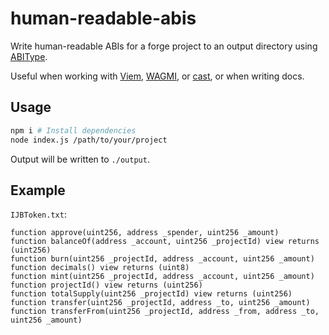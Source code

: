 # human-readable-abis

Write human-readable ABIs for a forge project to an output directory using [ABIType](https://abitype.dev/).

Useful when working with [Viem](https://viem.sh/), [WAGMI](https://wagmi.sh/), or [cast](https://book.getfoundry.sh/reference/cast/cast), or when writing docs.

## Usage

```bash
npm i # Install dependencies
node index.js /path/to/your/project
```

Output will be written to `./output`.

## Example

`IJBToken.txt`:

```
function approve(uint256, address _spender, uint256 _amount)
function balanceOf(address _account, uint256 _projectId) view returns (uint256)
function burn(uint256 _projectId, address _account, uint256 _amount)
function decimals() view returns (uint8)
function mint(uint256 _projectId, address _account, uint256 _amount)
function projectId() view returns (uint256)
function totalSupply(uint256 _projectId) view returns (uint256)
function transfer(uint256 _projectId, address _to, uint256 _amount)
function transferFrom(uint256 _projectId, address _from, address _to, uint256 _amount)
```

